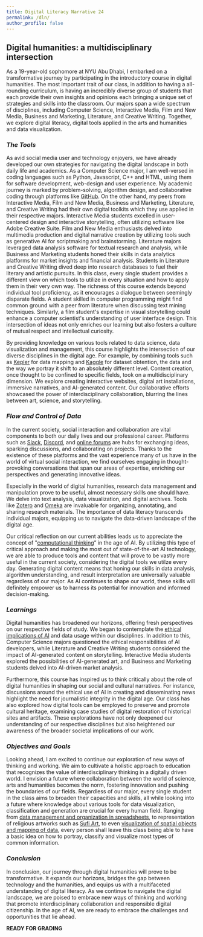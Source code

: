 ```yaml
---
title: Digital Literacy Narrative 24
permalink: /dln/
author_profile: false
---
```


## Digital humanities: a multidisciplinary intersection

As a 19-year-old sophomore at NYU Abu Dhabi, I embarked on a transformative journey by participating in the introductory course in digital humanities. The most important trait of our class, in addition to having a all-rounding curriculum, is having an incredibly diverse group of students that each provide their own insights and opinions each bringing a unique set of strategies and skills into the classroom. Our majors span a wide spectrum of disciplines, including Computer Science, Interactive Media, Film and New Media, Business and Marketing, Literature, and Creative Writing. Together, we explore digital literacy, digital tools applied in the arts and humanities and data visualization. 

### _The Tools_
As avid social media user and technology enjoyers, we have already developed our own strategies for navigating the digital landscape in both daily life and academics. As a Computer Science major, I am well-versed in coding languages such as Python, Javascript, C++ and HTML, using them for software development, web-design and user experience. My academic journey is marked by problem-solving, algorithm design, and collaborative coding through platforms like [GitHub](https://github.com/). On the other hand, my peers from Interactive Media, Film and New Media, Business and Marketing, Literature, and Creative Writing had their own digital toolkits which they use applied in their respective majors. Interactive Media students excelled in user-centered design and interactive storytelling, often utilizing software like Adobe Creative Suite. Film and New Media enthusiasts delved into multimedia production and digital narrative creation by utilizing tools such as generative AI for scriptmaking and brainstorming. Literature majors leveraged data analysis software for textual research and analysis, while Business and Marketing students honed their skills in data analytics platforms for market insights and financial analysis. Students in Literature and Creative Writing dived deep into research databases to fuel their literary and artistic pursuits. In this class, every single student provides a different view on which tools to utilize in every situation and how to apply them in their very own way. The richness of this course extends beyond individual tool proficiency, as it encourages a dialogue between seemingly disparate fields. A student skilled in computer programming might find common ground with a peer from literature when discussing text mining techniques. Similarly, a film student's expertise in visual storytelling could enhance a computer scientist's understanding of user interface design. This intersection of ideas not only enriches our learning but also fosters a culture of mutual respect and intellectual curiosity.

By providing knowledge on various tools related to data science, data visualization and management, this course highlights the intersection of our diverse disciplines in the digital age. For example, by combining tools such as [Kepler](https://kepler.gl/) for data mapping and [Kaggle](https://www.kaggle.com/) for dataset obtention, the data and the way we portray it shift to an absolutely different level. Content creation, once thought to be confined to specific fields, took on a multidisciplinary dimension. We explore creating interactive websites, digital art installations, immersive narratives, and AI-generated content. Our collaborative efforts showcased the power of interdisciplinary collaboration, blurring the lines between art, science, and storytelling.

### _Flow and Control of Data_
In the current society, social interaction and collaboration are vital components to both our daily lives and our professional career. Platforms such as [Slack](https://www.slack.com), [Discord](https://www.discord.com), and [online forums](https://en.wikipedia.org/wiki/Internet_forum) are hubs for exchanging ideas, sparking discussions, and collaborating on projects. Thanks to the existence of these platforms and the vast experience many of us have in the world of virtual social interaction, we find ourselves engaging in thought-provoking conversations that span our areas of expertise, enriching our perspectives and generating innovative ideas. 

Especially in the world of digital humanities, research data management and manipulation prove to be useful, almost necessary skills one should have. We delve into text analysis, data visualization, and digital archives. Tools like [Zotero](https://www.zotero.org/) and [Omeka](https://omeka.org/) are invaluable for organizing, annotating, and sharing research materials. The importance of data literacy transcends individual majors, equipping us to navigate the data-driven landscape of the digital age. 

Our critical reflection on our current abilities leads us to appreciate the concept of "[computational thinking](https://drive.google.com/file/d/10JKeKr9x79qBj8Bd6ND9wbOlOCFRSqNb/view)” in the age of AI. By utilizing this type of critical approach and making the most out of state-of-the-art AI technology, we are able to produce tools and content that will prove to be vastly more useful in the current society, considering the digital tools we utilze every day. Generating digital content means that honing our skills in data analysis, algorithm understanding, and result interpretation are universally valuable regardless of our major. As AI continues to shape our world, these skills will definitely empower us to harness its potential for innovation and informed decision-making.

### _Learnings_

Digital humanities has broadened our horizons, offering fresh perspectives on our respective fields of study. We began to contemplate the [ethical implications of AI](https://en.wikipedia.org/wiki/Ethics_of_artificial_intelligence) and data usage within our disciplines. In addition to this,  Computer Science majors questioned the ethical responsibilities of AI developers, while Literature and Creative Writing students considered the impact of AI-generated content on storytelling. Interactive Media students explored the possibilities of AI-generated art, and Business and Marketing students delved into AI-driven market analysis.

Furthermore, this course has inspired us to think critically about the role of digital humanities in shaping our social and cultural narratives. For instance, discussions around the ethical use of AI in creating and disseminating news highlight the need for journalistic integrity in the digital age. Our class has also explored how digital tools can be employed to preserve and promote cultural heritage, examining case studies of digital restoration of historical sites and artifacts. These explorations have not only deepened our understanding of our respective disciplines but also heightened our awareness of the broader societal implications of our work.

### _Objectives and Goals_

Looking ahead, I am excited to continue our exploration of new ways of thinking and working. We aim to cultivate a holistic approach to education that recognizes the value of interdisciplinary thinking in a digitally driven world. I envision a future where collaboration between the world of science, arts and humanities becomes the norm, fostering innovation and pushing the boundaries of our fields. Regardless of our major, every single student in the class aims to broaden their capacities and skills, all while looking into a future where knowledge about various tools for data visualization, classification and generation are crucial for every human field. Ranging from [data management and organization in spreadsheets](https://www.tandfonline.com/doi/full/10.1080/00031305.2017.1375989), to representation of religious artworks such as [Sufi Art](https://www.metmuseum.org/toah/hd/sufi/hd_sufi.htm), to even [visualization of spatial objects and mapping of data](https://www.jstor.org/stable/43773699), every person shall leave this class being able to have a basic idea on how to portray, classify and visualize most types of common information.  

### _Conclusion_

In conclusion, our journey through digital humanities will prove to be transformative. It expands our horizons, bridges the gap between technology and the humanities, and equips us with a multifaceted understanding of digital literacy. As we continue to navigate the digital landscape, we are poised to embrace new ways of thinking and working that promote interdisciplinary collaboration and responsible digital citizenship. In the age of AI, we are ready to embrace the challenges and opportunities that lie ahead.

**READY FOR GRADING**